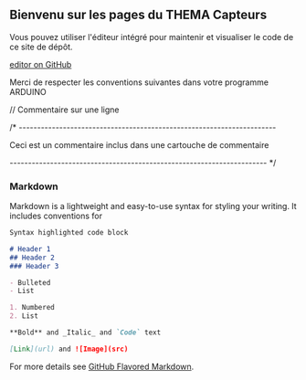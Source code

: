 ## Bienvenu sur les pages du THEMA Capteurs

Vous pouvez utiliser l'éditeur intégré pour maintenir et visualiser le code de ce site de dépôt.

[editor on GitHub](https://github.com/valerylekhanhvan/thema_capteurs/edit/master/README.md)

Merci de respecter les conventions suivantes dans votre programme ARDUINO

// Commentaire sur une ligne

/* ---------------------------------------------------------------------- 
                                                                         
  Ceci est un commentaire inclus dans une cartouche de commentaire       
                                                                         
  ---------------------------------------------------------------------- */

### Markdown

Markdown is a lightweight and easy-to-use syntax for styling your writing. It includes conventions for

```markdown
Syntax highlighted code block

# Header 1
## Header 2
### Header 3

- Bulleted
- List

1. Numbered
2. List

**Bold** and _Italic_ and `Code` text

[Link](url) and ![Image](src)
```

For more details see [GitHub Flavored Markdown](https://guides.github.com/features/mastering-markdown/).
